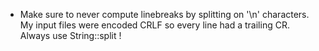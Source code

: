 - Make sure to never compute linebreaks by splitting on '\n' characters. My input files were encoded CRLF so every line had a trailing CR. Always use String::split !
